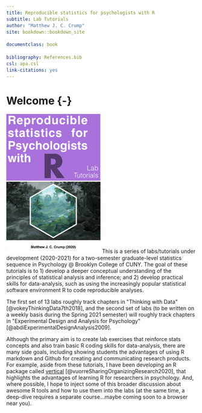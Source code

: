 ```yaml
--- 
title: Reproducible statistics for psychologists with R
subtitle: Lab Tutorials
author: "Matthew J. C. Crump"
site: bookdown::bookdown_site

documentclass: book

bibliography: References.bib
csl: apa.csl
link-citations: yes
---
```


# Welcome {-}



<img class="cover" src="imgs/cover.png" width="250"/> This is a series of labs/tutorials under development (2020-2021) for a two-semester graduate-level statistics sequence in Psychology @ Brooklyn College of CUNY. The goal of these tutorials is to 1) develop a deeper conceptual understanding of the principles of statistical analysis and inference; and 2) develop practical skills for data-analysis, such as using the increasingly popular statistical software environment R to code reproducible analyses.

The first set of 13 labs roughly track chapters in "Thinking with Data" [@vokeyThinkingData7th2018], and the second set of labs (to be written on a weekly basis during the Spring 2021 semester) will roughly track chapters in "Experimental Design and Analysis for Psychology" [@abdiExperimentalDesignAnalysis2009]. 

Although the primary aim is to create lab exercises that reinforce stats concepts and also train basic R coding skills for data-analysis, there are many side goals, including showing students the advantages of using R markdown and Github for creating and communicating research products. For example, aside from these tutorials, I have been developing an R package called [vertical](https://crumplab.github.io/vertical/) [@vuorreSharingOrganizingResearch2020], that highlights the advantages of learning R for researchers in psychology. And, where possible, I hope to inject some of this broader discussion about awesome R tools and how to use them into the labs (at the same time, a deep-dive requires a separate course...maybe coming soon to a browser near you).
